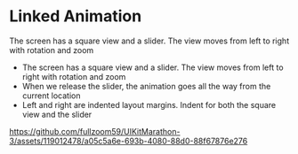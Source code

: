 # Linked Animation
The screen has a square view and a slider. The view moves from left to right with rotation and zoom

* The screen has a square view and a slider. The view moves from left to right with rotation and zoom
* When we release the slider, the animation goes all the way from the current location
* Left and right are indented layout margins. Indent for both the square view and the slider



https://github.com/fullzoom59/UIKitMarathon-3/assets/119012478/a05c5a6e-693b-4080-88d0-88f67876e276


